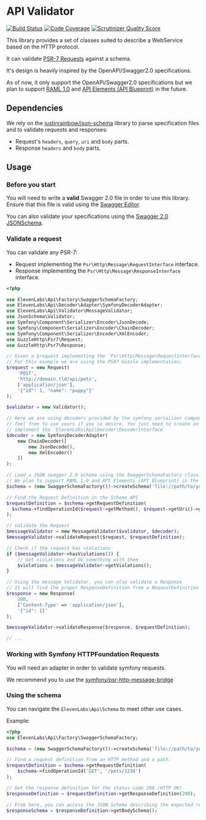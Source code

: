 # API Validator

[![Build Status](https://travis-ci.org/eleven-labs/api-validator.svg?branch=master)](https://travis-ci.org/eleven-labs/api-validator)
[![Code Coverage](https://scrutinizer-ci.com/g/eleven-labs/api-validator/badges/coverage.png)](https://scrutinizer-ci.com/g/eleven-labs/api-validator/)
[![Scrutinizer Quality Score](https://scrutinizer-ci.com/g/eleven-labs/api-validator/badges/quality-score.png)](https://scrutinizer-ci.com/g/eleven-labs/api-validator/)

This library provides a set of classes suited to describe a WebService based on the HTTP protocol.

It can validate [PSR-7 Requests](http://www.php-fig.org/psr/psr-7/) against a schema.

It's design is heavily inspired by the OpenAPI/Swagger2.0 specifications.

As of now, it only support the OpenAPi/Swagger2.0 specifications but we plan to 
support [RAML 1.0](https://github.com/raml-org/raml-spec/blob/master/versions/raml-10/raml-10.md/) 
and [API Elements (API Blueprint)](https://github.com/apiaryio/api-elements) in the future.

## Dependencies

We rely on the [justinrainbow/json-schema](https://github.com/justinrainbow/json-schema) library 
to parse specification files and to validate requests and responses:

- Request's `headers`, `query`, `uri` and `body` parts.
- Response `headers` and `body` parts.

## Usage

### Before you start

You will need to write a **valid** Swagger 2.0 file in order to use this library. Ensure that this file is valid using 
the [Swagger Editor](http://editor.swagger.io/). 

You can also validate your specifications 
using the [Swagger 2.0 JSONSchema](https://github.com/OAI/OpenAPI-Specification/blob/master/schemas/v2.0/schema.json).

### Validate a request

You can validate any PSR-7:

- Request implementing the `Psr\Http\Message\RequestInterface` interface.
- Response implementing the `Psr\Http\Message\ResponseInterface` interface.

```php
<?php

use ElevenLabs\Api\Factory\SwaggerSchemaFactory;
use ElevenLabs\Api\Decoder\Adapter\SymfonyDecoderAdapter;
use ElevenLabs\Api\Validator\MessageValidator;
use JsonSchema\Validator;
use Symfony\Component\Serializer\Encoder\JsonDecode;
use Symfony\Component\Serializer\Encoder\ChainDecoder;
use Symfony\Component\Serializer\Encoder\XmlEncoder;
use GuzzleHttp\Psr7\Request;
use GuzzleHttp\Psr7\Response;

// Given a $request implementing the `Psr\Http\Message\RequestInterface`
// For this example we are using the PSR7 Guzzle implementation;
$request = new Request(
    'POST', 
    'http://domain.tld/api/pets',
    ['application/json'],
    '{"id": 1, "name": "puppy"}'
);

$validator = new Validator();

// Here we are using decoders provided by the symfony serializer component
// feel free to use yours if you so desire. You just need to create an adapter that 
// implement the `ElevenLabs\Api\Decoder\DecoderInterface` 
$decoder = new SymfonyDecoderAdapter(
    new ChainDecoder([
        new JsonDecode(),
        new XmlEncoder()
    ])  
);

// Load a JSON swagger 2.0 schema using the SwaggerSchemaFactory class.
// We plan to support RAML 1.0 and API Elements (API Blueprint) in the future.
$schema = (new SwaggerSchemaFactory())->createSchema('file://path/to/your/swagger.json');

// Find the Request Definition in the Schema API
$requestDefinition = $schema->getRequestDefinition(
  $schema->findOperationId($request->getMethod(), $request->getUri()->getPath())  
);

// Validate the Request
$messageValidator = new MessageValidator($validator, $decoder);
$messageValidator->validateRequest($request, $requestDefinition);

// Check if the request has violations
if ($messageValidator->hasViolations()) {
    // Get violations and do something with them
    $violations = $messageValidator->getViolations();
}

// Using the message Validator, you can also validate a Response
// It will find the proper ResponseDefinition from a RequestDefinition
$response = new Response(
    200, 
    ['Content-Type' => 'application/json'],
    '{"id": 1}'
);

$messageValidator->validateResponse($response, $requestDefinition);

// ...
```

### Working with Symfony HTTPFoundation Requests

You will need an adapter in order to validate symfony requests.

We recommend you to use the [symfony/psr-http-message-bridge](https://github.com/symfony/psr-http-message-bridge)

### Using the schema

You can navigate the `ElevenLabs\Api\Schema` to meet other use cases.

Example:

```php
<?php
use ElevenLabs\Api\Factory\SwaggerSchemaFactory;

$schema = (new SwaggerSchemaFactory())->createSchema('file://path/to/your/swagger.json');

// Find a request definition from an HTTP method and a path.
$requestDefinition = $schema->getRequestDefinition(
    $schema->findOperationId('GET', '/pets/1234')
);

// Get the response definition for the status code 200 (HTTP OK)
$responseDefinition = $requestDefinition->getResponseDefinition(200);

// From here, you can access the JSON Schema describing the expected response
$responseSchema = $responseDefinition->getBodySchema();
```




